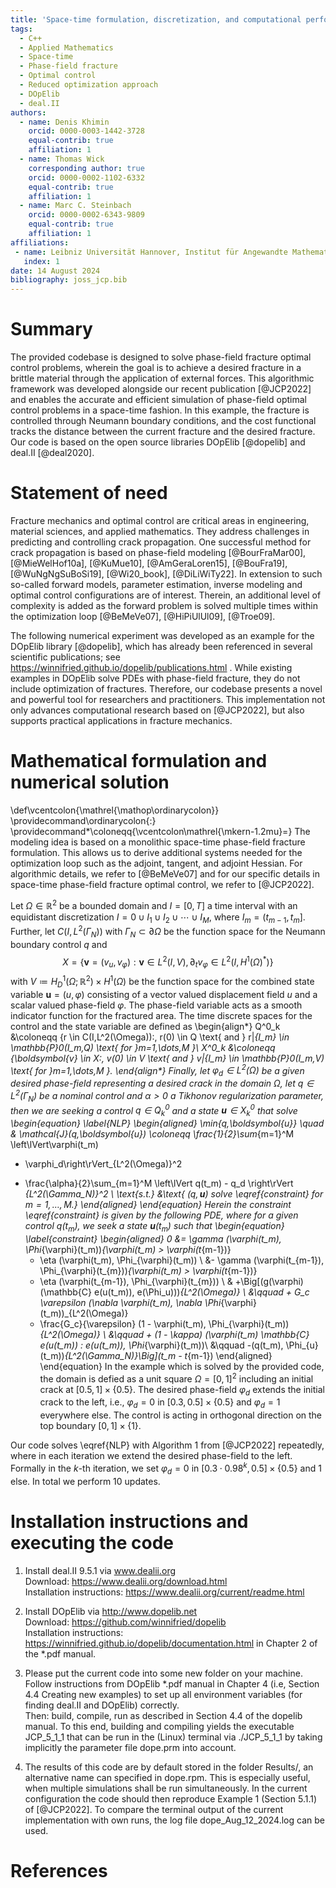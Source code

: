 ```yaml
---
title: 'Space-time formulation, discretization, and computational performance studies for phase-field fracture optimal control problems: reproduction code'
tags:
  - C++
  - Applied Mathematics
  - Space-time
  - Phase-field fracture
  - Optimal control
  - Reduced optimization approach
  - DOpElib
  - deal.II
authors:
  - name: Denis Khimin
    orcid: 0000-0003-1442-3728
    equal-contrib: true
    affiliation: 1
  - name: Thomas Wick
    corresponding author: true
    orcid: 0000-0002-1102-6332
    equal-contrib: true 
    affiliation: 1
  - name: Marc C. Steinbach
    orcid: 0000-0002-6343-9809
    equal-contrib: true
    affiliation: 1
affiliations:
 - name: Leibniz Universität Hannover, Institut für Angewandte Mathematik, Welfengarten 1, 30167 Hannover, Germany
   index: 1
date: 14 August 2024
bibliography: joss_jcp.bib
---
```


# Summary
The provided codebase is designed to solve phase-field fracture optimal control 
problems, wherein the goal is to achieve a desired fracture in a brittle material
through the application of external forces. 
This algorithmic framework was developed alongside our recent publication
[@JCP2022] and enables the accurate and efficient simulation of phase-field 
optimal control problems in a space-time fashion. 
In this example, the fracture is controlled through Neumann boundary conditions,
and the cost functional tracks the distance between the current 
fracture and the desired fracture.
Our code is based on the open source libraries DOpElib [@dopelib] 
and deal.II [@deal2020].

# Statement of need
Fracture mechanics and optimal control are critical areas in 
engineering, material sciences, and applied mathematics. They
address challenges in predicting and controlling 
crack propagation. One successful method for crack propagation 
is based on phase-field modeling [@BourFraMar00], [@MieWelHof10a], [@KuMue10], [@AmGeraLoren15], [@BouFra19], [@WuNgNgSuBoSi19], [@Wi20_book], [@DiLiWiTy22].
In extension to such so-called forward models, parameter estimation, inverse modeling 
and optimal control configurations are of interest. Therein, an additional level 
of complexity is added as the forward problem is solved multiple times within the optimization 
loop [@BeMeVe07], [@HiPiUlUl09], [@Troe09].

The following numerical experiment was developed as 
an example for the DOpElib library [@dopelib], which has already been referenced 
in several scientific publications; see https://winnifried.github.io/dopelib/publications.html . 
While existing examples in DOpElib 
solve PDEs with phase-field fracture, they do not include optimization of fractures. 
Therefore, our codebase presents a novel and powerful tool for researchers and practitioners.
This implementation not only advances computational research based on [@JCP2022], 
but also supports practical applications in fracture mechanics.

# Mathematical formulation and numerical solution
\def\vcentcolon{\mathrel{\mathop\ordinarycolon}}
\providecommand\ordinarycolon{:}
\providecommand*\coloneqq{\vcentcolon\mathrel{\mkern-1.2mu}=}
The modeling idea is based on a monolithic space-time phase-field fracture formulation. 
This allows us to derive additional systems needed for the optimization loop such as 
the adjoint, tangent, and adjoint Hessian. For algorithmic 
details, we refer to [@BeMeVe07] and for our specific details in space-time phase-field 
fracture optimal control, we refer to [@JCP2022].

Let $\Omega \in \mathbb{R}^2$ be a bounded domain and $I = [0,T]$ a time interval with 
an equidistant discretization 
$I = {0} \cup I_1 \cup I_2 \cup\cdots\cup I_M$,
where $I_m = (t_{m-1},t_m]$.
Further, let $C(I,L^2(\Gamma_N))$ with $\Gamma_N \subset \partial \Omega$
be the function space for the Neumann boundary control $q$ and 
$$
X = \{\boldsymbol{v} = (v_u,v_\varphi): \boldsymbol{v} \in L^2(I,V),\,
\partial_t v_\varphi \in L^2(I,H^1(\Omega)^*)\}
$$
with $V \coloneqq H_D^1(\Omega;\mathbb{R}^2) \times H^1(\Omega)$
be the function space for the combined state variable
$\boldsymbol{u} = (u,\varphi)$ consisting of
a vector valued displacement field $u$ and a scalar valued 
phase-field $\varphi$. The phase-field variable acts as a smooth 
indicator function for the fractured area. The time discrete spaces for the 
control and the state variable are defined as
\begin{align*}
Q^0_k &\coloneqq \{r \in C(I,L^2(\Omega)):\, 
r(0) \in Q \text{ and } r|_{I_m} \in \mathbb{P}_0(I_m,Q) \text{ for }m=1,\dots,M \}\\
X^0_k &\coloneqq \{\boldsymbol{v} \in X:\, 
v(0) \in V \text{ and } v|_{I_m} \in \mathbb{P}_0(I_m,V) \text{ for }m=1,\dots,M \}.
\end{align*}
Finally, let $\varphi_d \in L^2(\Omega)$ be a given desired phase-field representing
a desired crack in the domain $\Omega$, let $q \in L^2(\Gamma_N)$ be a nominal control
and $\alpha > 0$ a Tikhonov regularization parameter, then we are seeking a
control $q \in Q_k^0$ and a state $\boldsymbol{u} \in X_k^0$ that solve
\begin{equation}
\label{NLP}
\begin{aligned}
  \min_{q,\boldsymbol{u}} \quad & \mathcal{J}(q,\boldsymbol{u}) \coloneqq
  \frac{1}{2}\sum_{m=1}^M  \left\lVert\varphi(t_m) 
  - \varphi_d\right\rVert_{L^2(\Omega)}^2
  + \frac{\alpha}{2}\sum_{m=1}^M \left\lVert q(t_m) - q_d
  \right\rVert _{L^2(\Gamma_N)}^2 \\
  \text{s.t.} &\text{ $(q,\boldsymbol{u})$ solve \eqref{constraint} for
 $m=1,\dots,M$.}
\end{aligned}
\end{equation}
Herein the constraint \eqref{constraint} is given by the following PDE, where for a given 
control $q(t_m)$, we seek a 
state $\boldsymbol{u}(t_m)$ such that 
\begin{equation}
\label{constraint}
\begin{aligned}
    0
    &= \gamma (\varphi(t_m), \Phi_{\varphi}(t_m))_{\varphi(t_m) > \varphi(t_{m-1})}
    + \eta (\varphi(t_m), \Phi_{\varphi}(t_m)) \\
    &- \gamma (\varphi(t_{m-1}), \Phi_{\varphi}(t_{m}))_{\varphi(t_m) > \varphi(t_{m-1})}
    - \eta (\varphi(t_{m-1}), \Phi_{\varphi}(t_{m})) \\
    &  +\Big[(g(\varphi)(\mathbb{C} e(u(t_m)), e(\Phi_u)))_{L^2(\Omega)} \\
    &\qquad + G_c \varepsilon (\nabla \varphi(t_m), \nabla \Phi_{\varphi}(t_m))_{L^2(\Omega)}
    - \frac{G_c}{\varepsilon} (1 - \varphi(t_m), \Phi_{\varphi}(t_m))_{L^2(\Omega)} \\
    &\qquad + (1 - \kappa) (\varphi(t_m) \mathbb{C} e(u(t_m)) : e(u(t_m)), \Phi_{\varphi}(t_m))\\
    &\qquad -(q(t_m), \Phi_{u}(t_m))_{L^2(\Gamma_N)}\Big](t_m - t_{m-1})
  \end{aligned}
\end{equation}
In the example which is solved by the provided code, the domain is defied as 
a unit square $\Omega = [0,1]^2$ including an initial crack at $[0.5,1] \times \{0.5\}$.
The desired phase-field $\varphi_d$ extends the initial crack to the left, i.e.,
$\varphi_d = 0$ in $[0.3,0.5] \times \{0.5\}$ and $\varphi_d = 1$ everywhere else.
The control is acting in orthogonal direction on the top boundary $[0,1] \times \{1\}$.

Our code solves \eqref{NLP} with Algorithm 1 from [@JCP2022] repeatedly, where in each 
iteration we extend the desired phase-field to the left. Formally in the $k$-th iteration, we 
set $\varphi_d = 0$ in $[0.3 \cdot 0.98^k,0.5] \times \{0.5\}$ and 1 else. In total we perform 
10 updates.


# Installation instructions and executing the code
1. Install deal.II 9.5.1 via www.dealii.org \
   Download: https://www.dealii.org/download.html \
   Installation instructions: https://www.dealii.org/current/readme.html 
 
2. Install DOpElib via http://www.dopelib.net \
   Download: https://github.com/winnifried/dopelib \
   Installation instructions: https://winnifried.github.io/dopelib/documentation.html 
        in Chapter 2 of the *.pdf manual. 
 
3. Please put the current code into some new folder on your machine. \
   Follow instructions from DOpElib *.pdf manual in Chapter 4 
   (i.e, Section 4.4 Creating new examples)
   to set up all environment variables (for finding deal.II and DOpElib) correctly. \
   Then: build, compile, run as described in Section 4.4 of the dopelib manual.
   To this end, building and compiling yields the executable JCP_5_1_1 that can
   be run in the (Linux) terminal via ./JCP_5_1_1 
   by taking implicitly the parameter file dope.prm into account.

4. The results of this code are by default stored in the folder Results/, an alternative name can
   specified in dope.rpm. This is especially useful, when multiple simulations shall be run simultaneously.
   In the current configuration the code should then reproduce 
   Example 1 (Section 5.1.1) of [@JCP2022]. To compare the terminal output of the current
   implementation with own runs, the log file dope_Aug_12_2024.log can be used.

# References
